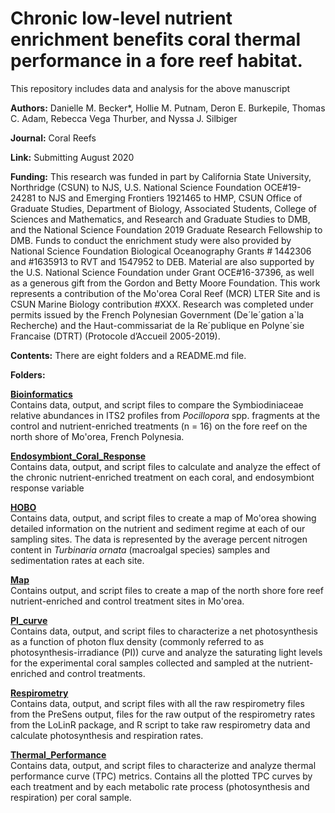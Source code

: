 # Chronic low-level nutrient enrichment benefits coral thermal performance in a fore reef habitat.

This repository includes data and analysis for the above manuscript

**Authors:** Danielle M. Becker*, Hollie M. Putnam, Deron E. Burkepile, Thomas C. Adam, Rebecca Vega Thurber, and Nyssa J. Silbiger

**Journal:** Coral Reefs

**Link:** Submitting August 2020

**Funding:** This research was funded in part by California State University, Northridge (CSUN) to NJS, U.S. National Science Foundation OCE#19-24281 to NJS and Emerging Frontiers 1921465 to HMP, CSUN Office of Graduate Studies, Department of Biology, Associated Students, College of Sciences and Mathematics, and Research and Graduate Studies to DMB, and the National Science Foundation 2019 Graduate Research Fellowship to DMB. Funds to conduct the enrichment study were also provided by National Science Foundation Biological Oceanography Grants # 1442306 and #1635913 to RVT and 1547952 to DEB. Material are also supported by the U.S. National Science Foundation under Grant OCE#16-37396, as well as a generous gift from the Gordon and Betty Moore Foundation. This work represents a contribution of the Mo'orea Coral Reef (MCR) LTER Site and is CSUN Marine Biology contribution #XXX. Research was completed under permits issued by the French Polynesian Government (De´le´gation a`la Recherche) and the Haut-commissariat de la Re´publique en Polyne´sie Francaise (DTRT) (Protocole d’Accueil 2005-2019).

**Contents:** There are eight folders and a README.md file.

**Folders:**

**[Bioinformatics](Bioinformatics)**    
Contains data, output, and script files to compare the Symbiodiniaceae relative abundances in ITS2 profiles from *Pocillopora* spp. fragments at the control and nutrient-enriched treatments (n = 16) on the fore reef on the north shore of Mo'orea, French Polynesia.

**[Endosymbiont_Coral_Response](Endosymbiont_Coral_Response)**          
Contains data, output, and script files to calculate and analyze the effect of the chronic nutrient-enriched treatment on each coral, and endosymbiont response variable

**[HOBO](HOBO)**  
Contains data, output, and script files to create a map of Mo'orea showing detailed information on the nutrient and sediment regime at each of our sampling sites. The data is represented by the average percent nitrogen content in *Turbinaria ornata* (macroalgal species) samples and sedimentation rates at each site.

**[Map](Map)**  
Contains output, and script files to create a map of the north shore fore reef nutrient-enriched and control treatment sites in Mo'orea.

**[PI_curve](PI_curve)**  
Contains data, output, and script files to characterize a net photosynthesis as a function of photon flux density (commonly referred to as photosynthesis-irradiance (PI)) curve and analyze the saturating light levels for the experimental coral samples collected and sampled at the nutrient-enriched and control treatments. 

**[Respirometry](Respirometry)**  
Contains data, output, and script files with all the raw respirometry files from the PreSens output, files for the raw output of the respirometry rates from the LoLinR package, and R script to take raw respirometry data and calculate photosynthesis and respiration rates.

**[Thermal_Performance](Thermal_Performance)**  
Contains data, output, and script files to characterize and analyze thermal performance curve (TPC) metrics. Contains all the plotted TPC curves by each treatment and by each metabolic rate process (photosynthesis and respiration) per coral sample.







